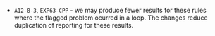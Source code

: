  - `A12-8-3`, `EXP63-CPP` - we may produce fewer results for these rules where the flagged problem ocurred in a loop. The changes reduce duplication of reporting for these results.